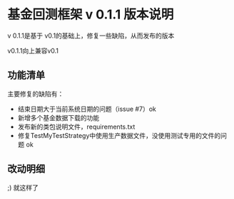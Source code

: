 # 基金回测框架 v 0.1.1 版本说明

v 0.1.1是基于 v0.1的基础上，修复一些缺陷，从而发布的版本

v0.1.1向上兼容v0.1

## 功能清单

主要修复的缺陷有：

- 结束日期大于当前系统日期的问题（issue #7）ok
- 新增多个基金数据下载的功能
- 发布新的类包说明文件，requirements.txt
- 修复TestMyTestStrategy中使用生产数据文件，没使用测试专用的文件的问题 ok

## 改动明细

;) 就这样了
